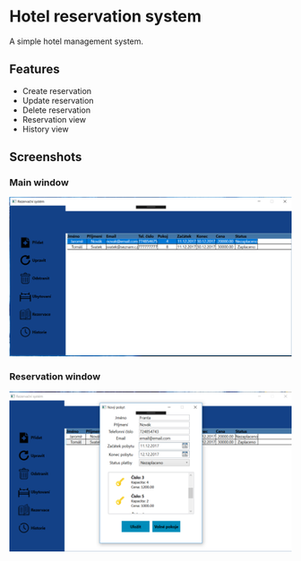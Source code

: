 # Hotel reservation system

A simple hotel management system.

## Features
* Create reservation
* Update reservation
* Delete reservation
* Reservation view
* History view



## Screenshots

### Main window
<img src="https://github.com/tomassvatek/Hotel-reservation-system/blob/master/Screenshots/Main.png" width="700">

### Reservation window
<img src="https://github.com/tomassvatek/Hotel-reservation-system/blob/master/Screenshots/AddGuest.png" width="700">
